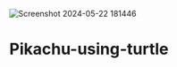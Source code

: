 ![Screenshot 2024-05-22 181446](https://github.com/SakshiChilkoti/Pikachu-using-turtle/assets/145189160/eea1d56d-083b-4239-992d-3065f0dee138)
# Pikachu-using-turtle
